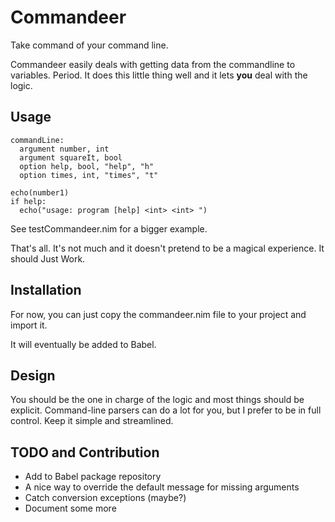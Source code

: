 Commandeer
==========

Take command of your command line.

Commandeer easily deals with getting data from the commandline to variables.
Period. It does this little thing well and it lets **you** deal with the logic.

Usage
-----

```nimrod
commandLine:
  argument number, int
  argument squareIt, bool
  option help, bool, "help", "h"
  option times, int, "times", "t"

echo(number1)
if help:
  echo("usage: program [help] <int> <int> ")
```

See testCommandeer.nim for a bigger example.

That's all. It's not much and it doesn't pretend to be a magical experience.
It should Just Work.

Installation
------------

For now, you can just copy the commandeer.nim file to your project and
import it.

It will eventually be added to Babel.

Design
------

You should be the one in charge of the logic and most things should be
explicit. Command-line parsers can do a lot for you, but I prefer to
be in full control. Keep it simple and streamlined.

TODO and Contribution
---------------------

- Add to Babel package repository
- A nice way to override the default message for missing arguments
- Catch conversion exceptions (maybe?)
- Document some more
